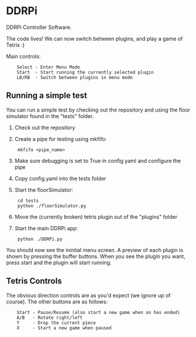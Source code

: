 DDRPi
=====

DDRPi Controller Software.

The code lives! We can now switch between plugins, and play a game of Tetris :)

Main controls:

        Select - Enter Menu Mode
        Start  - Start running the currently selected plugin
        LB/RB  - Switch between plugins in menu mode

Running a simple test
---------------------

You can run a simple test by checking out the repository and using the floor
simulator found in the "tests" folder.

1. Check out the repository
2. Create a pipe for testing using mkfifo:

        mkfifo <pipe_name>
    
3. Make sure debugging is set to True in config.yaml and configure the pipe
4. Copy config.yaml into the tests folder
5. Start the floorSimulator:

        cd tests
        python ./floorSimulator.py
    
6. Move the (currently broken) tetris plugin out of the "plugins" folder
7. Start the main DDRPi app:

        python ./DDRPi.py
    
You should now see the inintial menu screen. A preview of each plugin is shown
by pressing the buffer buttons. When you see the plugin you want, press start
and the plugin will start running.

Tetris Controls
---------------

The obvious direction controls are as you'd expect (we ignore up of course). The
other buttons are as follows:

        Start - Pause/Resume (also start a new game when on has ended)
        A/B   - Rotate right/left
        Y     - Drop the current piece
        X     - Start a new game when paused


